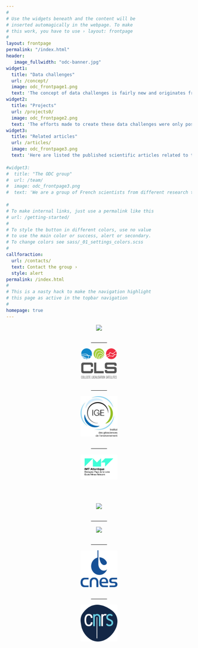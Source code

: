 ```yaml
---
#
# Use the widgets beneath and the content will be
# inserted automagically in the webpage. To make
# this work, you have to use › layout: frontpage
#
layout: frontpage
permalink: "/index.html"
header:
   image_fullwidth: "odc-banner.jpg"
widget1:
  title: "Data challenges"
  url: /concept/
  image: odc_frontpage1.png
  text: 'The concept of data challenges is fairly new and originates from the artificial intelligence community. It is now used by [...]'
widget2:
  title: "Projects"
  url: /projects0/
  image: odc_frontpage2.png
  text: 'The efforts made to create these data challenges were only possible thanks to the fundings of several projects [...]'
widget3:
  title: "Related articles"
  url: /articles/
  image: odc_frontpage3.png
  text: 'Here are listed the published scientific articles related to the data challenges [...]'

#widget3:
#  title: "The ODC group"
#  url: /team/
#  image: odc_frontpage3.png
#  text: 'We are a group of French scientists from different research teams and companies [...]'

#
# To make internal links, just use a permalink like this
# url: /getting-started/
#
# To style the button in different colors, use no value
# to use the main color or success, alert or secondary.
# To change colors see sass/_01_settings_colors.scss
#
callforaction:
  url: /contacts/
  text: Contact the group ›
  style: alert
permalink: /index.html
#
# This is a nasty hack to make the navigation highlight
# this page as active in the topbar navigation
#
homepage: true
---
```


<center>
<p float="center">

<a href="https://www.datlas.fr"><img src="/images/datlas_logo_texte.png" width="100" />  

&nbsp; &nbsp; &nbsp; &nbsp; &nbsp; &nbsp;   

<a href="https://www.cls.fr"><img src="/images/CLS_logo.png " width="100" />   

&nbsp; &nbsp; &nbsp; &nbsp; &nbsp; &nbsp;

<a href="https://www.ige-grenoble.fr"><img src="/images/logo_ige.jpg" width="100" />   

&nbsp; &nbsp; &nbsp; &nbsp; &nbsp; &nbsp;

<a href="https://www.imt-atlantique.fr"><img src="/images/IMT-Atlantique.jpg" width="100" />

<br>

<br>

<a href="https://www.esa.int"><img src="/images/logo_ESA.png" width="100" />

&nbsp; &nbsp; &nbsp; &nbsp; &nbsp; &nbsp;

<a href="https://marine.copernicus.eu/news/cmems-service-evolution-projects"><img src="/images/logo_SE-CMEMS.png" width="100" />


&nbsp; &nbsp; &nbsp; &nbsp; &nbsp; &nbsp;

<a href="https://www.cnes.fr"><img src="/images/partners-CNES.png" width="100" />


&nbsp; &nbsp; &nbsp; &nbsp; &nbsp; &nbsp;

<a href="https://www.cnrs.fr"><img src="/images/partners-CNRS.png" width="100" />
